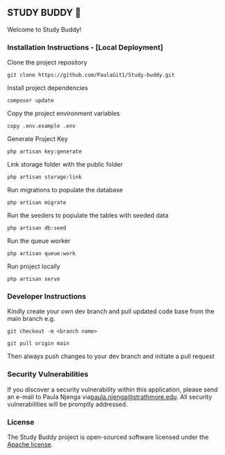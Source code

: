 ## STUDY BUDDY 🙂

Welcome to Study Buddy! 

### Installation Instructions - [Local Deployment]

Clone the project repository
```
git clone https://github.com/PaulaGit1/Study-buddy.git
```

Install project dependencies
```
composer update
```

Copy the project environment variables
```
copy .env.example .env
```

Generate Project Key
```
php artisan key:generate
```

Link storage folder with the public folder
```
php artisan storage:link
```

Run migrations to populate the database
```
php artisan migrate
```

Run the seeders to populate the tables with seeded data
```
php artisan db:seed
```

Run the queue worker
```
php artisan queue:work
```

Run project locally 
```
php artisan serve
```


### Developer Instructions

Kindly create your own dev branch and pull updated code base from the main branch e.g.

```
git checkout -m <branch name>
```
```
git pull origin main
```

Then always push changes to your dev branch and initiate a pull request

### Security Vulnerabilities
If you discover a security vulnerability within this application, please send an e-mail to Paula Njenga via[paula.njenga@strathmore.edu](mailto:paula.njenga@strathmore). All security vulnerabilities will be promptly addressed.

### License

The Study Buddy  project is open-sourced software licensed under the [Apache license]( http://www.apache.org/licenses/).
